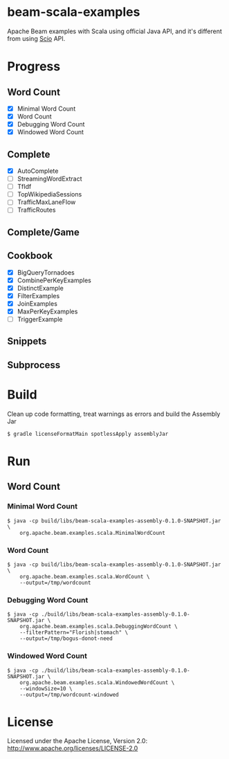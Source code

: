 # beam-scala-examples
Apache Beam examples with Scala using official Java API, and it's different from
using [Scio](https://github.com/spotify/scio) API.

# Progress
## Word Count
- [x] Minimal Word Count
- [x] Word Count
- [x] Debugging Word Count
- [x] Windowed Word Count
## Complete
- [x] AutoComplete
- [ ] StreamingWordExtract
- [ ] TfIdf
- [ ] TopWikipediaSessions
- [ ] TrafficMaxLaneFlow
- [ ] TrafficRoutes
## Complete/Game
## Cookbook
- [x] BigQueryTornadoes
- [x] CombinePerKeyExamples
- [x] DistinctExample
- [x] FilterExamples
- [x] JoinExamples
- [x] MaxPerKeyExamples
- [ ] TriggerExample
## Snippets
## Subprocess

# Build
Clean up code formatting, treat warnings as errors and build the Assembly Jar
```
$ gradle licenseFormatMain spotlessApply assemblyJar
```

# Run
## Word Count
### Minimal Word Count
```
$ java -cp build/libs/beam-scala-examples-assembly-0.1.0-SNAPSHOT.jar \
    org.apache.beam.examples.scala.MinimalWordCount
```

### Word Count
```
$ java -cp build/libs/beam-scala-examples-assembly-0.1.0-SNAPSHOT.jar \
    org.apache.beam.examples.scala.WordCount \
    --output=/tmp/wordcount
```

### Debugging Word Count
```
$ java -cp ./build/libs/beam-scala-examples-assembly-0.1.0-SNAPSHOT.jar \
    org.apache.beam.examples.scala.DebuggingWordCount \
    --filterPattern="Florish|stomach" \
    --output=/tmp/bogus-donot-need
```

### Windowed Word Count
```
$ java -cp ./build/libs/beam-scala-examples-assembly-0.1.0-SNAPSHOT.jar \
    org.apache.beam.examples.scala.WindowedWordCount \
    --windowSize=10 \
    --output=/tmp/wordcount-windowed
```


# License
Licensed under the Apache License, Version 2.0: http://www.apache.org/licenses/LICENSE-2.0
